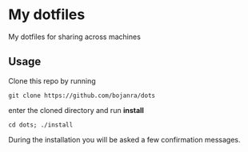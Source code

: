 # My dotfiles 
My dotfiles for sharing across machines

## Usage
Clone this repo by running

    git clone https://github.com/bojanra/dots

enter the cloned directory and run **install**

    cd dots; ./install

During the installation you will be asked a few confirmation messages.
